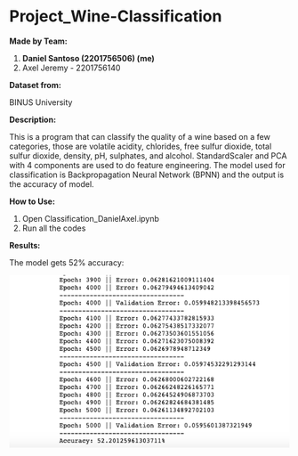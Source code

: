 # Project_Wine-Classification

**Made by Team:**
1. **Daniel Santoso (2201756506) (me)**
2. Axel Jeremy - 2201756140

**Dataset from:**

BINUS University

**Description:**

This is a program that can classify the quality of a wine based on a few categories, those are volatile acidity, chlorides, free sulfur dioxide, total sulfur dioxide, density, pH, sulphates, and alcohol. StandardScaler and PCA with 4 components are used to do feature engineering. The model used for classification is Backpropagation Neural Network (BPNN) and the output is the accuracy of model.

**How to Use:**
1. Open Classification_DanielAxel.ipynb
2. Run all the codes

**Results:**

The model gets 52% accuracy:

![](/results/classification.png)
